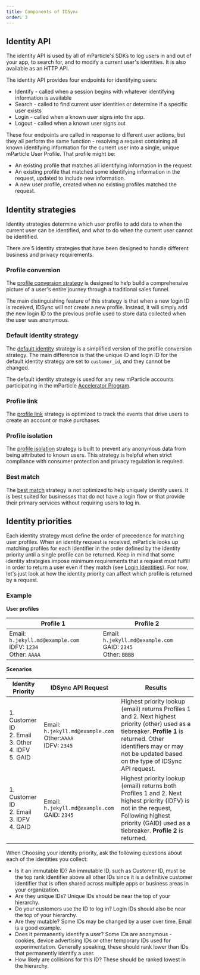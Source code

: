 ```yaml
---
title: Components of IDSync
order: 3
---
```


## Identity API

The identity API is used by all of mParticle&#39;s SDKs to log users in and out of your app, to search for, and to modify a current user&#39;s identities. It is also available as an HTTP API.

The identity API provides four endpoints for identifying users:

- Identify - called when a session begins with whatever identifying information is available
- Search - called to find current user identities or determine if a specific user exists
- Login - called when a known user signs into the app.
- Logout - called when a known user signs out

These four endpoints are called in response to different user actions, but they all perform the same function - resolving a request containing all known identifying information for the current user into a single, unique mParticle User Profile. That profile might be:

- An existing profile that matches all identifying information in the request
- An existing profile that matched some identifying information in the request, updated to include new information.
- A new user profile, created when no existing profiles matched the request.

## Identity strategies

Identity strategies determine which user profile to add data to when the current user can be identified, and what to do when the current user cannot be identified.

There are 5 identity strategies that have been designed to handle different business and privacy requirements.

### Profile conversion

The [profile conversion strategy](/guides/idsync/profile-conversion-strategy/) is designed to help build a comprehensive picture of a user's entire journey through a traditional sales funnel.

The main distinguishing feature of this strategy is that when a new login ID is received, IDSync will not create a new profile. Instead, it will simply add the new login ID to the previous profile used to store data collected when the user was anonymous.

### Default identity strategy

The [default identity](/guides/idsync/default-strategy/) strategy is a simplified version of the profile conversion strategy. The main difference is that the unique ID and login ID for the default identity strategy are set to `customer_id`, and they cannot be changed.

<aside>
    The default identity strategy is used for any new mParticle accounts participating in the mParticle <a href="https://www.mparticle.com/lpg/accelerator">Accelerator Program</a>.
</aside>

### Profile link

The [profile link](/guides/idsync/profile-link-strategy/) strategy is optimized to track the events that drive users to create an account or make purchases. 

### Profile isolation

The [profile isolation](/guides/idsync/profile-isolation-strategy/) strategy is built to prevent any anonymous data from being attributed to known users. This strategy is helpful when strict compliance with consumer protection and privacy regulation is required.

### Best match

The [best match](/guides/idsync/best-match-strategy/) strategy is not optimized to help uniquely identify users. It is best suited for businesses that do not have a login flow or that provide their primary services without requiring users to log in.

## Identity priorities

Each identity strategy must define the order of precedence for matching user profiles. When an identity request is received, mParticle looks up matching profiles for each identifier in the order defined by the identity priority until a single profile can be returned. Keep in mind that some identity strategies impose minimum requirements that a request must fulfill in order to return a user even if they match (see [Login Identities](/guides/idsync/user-data/#login-ids)). For now, let's just look at how the identity priority can affect which profile is returned by a request.

### Example

**User profiles**

| Profile 1 | Profile 2 |
| --- | --- |
| Email: `h.jekyll.md@example.com`<br>IDFV: `1234`<br>Other: `AAAA` | Email: `h.jekyll.md@example.com`<br>GAID: `2345`<br>Other: `BBBB`|

**Scenarios**

| **Identity Priority** | **IDSync API Request** | **Results** |
| --- | --- | --- |
| 1. Customer ID <br>2. Email <br>3. Other<br>4. IDFV<br>5. GAID | Email: `h.jekyll.md@example.com`<br>Other:`AAAA` <br>IDFV: `2345` | Highest priority lookup (email) returns Profiles 1 and 2. Next highest priority (other) used as a tiebreaker. **Profile 1** is returned. Other identifiers may or may not be updated based on the type of IDSync API request. |
| 1. Customer ID <br>2. Email <br>3. IDFV<br>4. GAID | Email: `h.jekyll.md@example.com`<br>GAID: `2345` | Highest priority lookup (email) returns both Profiles 1 and 2. Next highest priority (IDFV) is not in the request, Following highest priority (GAID) used as a tiebreaker. **Profile 2** is returned. |

When Choosing your identity priority, ask the following questions about each of the identities you collect:

- Is it an immutable ID? An immutable ID, such as Customer ID, must be the top rank identifier above all other IDs since it is a definitive customer identifier that is often shared across multiple apps or business areas in your organization. 
- Are they unique IDs? Unique IDs should be near the top of your hierarchy.
- Do your customers use the ID to log in? Login IDs should also be near the top of your hierarchy.
- Are they mutable? Some IDs may be changed by a user over time. Email is a good example.
- Does it permanently identify a user? Some IDs are anonymous - cookies, device advertising IDs or other temporary IDs used for experimentation. Generally speaking, these should rank lower than IDs that permanently identify a user.
- How likely are collisions for this ID? These should be ranked lowest in the hierarchy.
